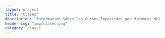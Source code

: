 ```yaml
---
layout: project
title: "Clases"
description: "Información Sobre los Cursos Impartidos por Miembros del Grupo"
header-img: "img/clases.png"
category: clases
---
```


